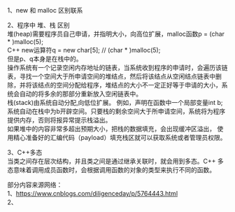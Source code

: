 1、new 和 malloc 区别联系  


2、程序中 堆、栈 区别  
堆(heap)需要程序员自己申请，并指明大小，向高位扩展，malloc函数p = (char * )malloc(5);  
C++ new运算符q = new char[5]; // (char * )malloc(5);  
但是p、q本身是在栈中的。  
操作系统有一个记录空闲内存地址的链表，当系统收到程序的申请时，会遍历该链表，寻找一个空间大于所申请空间的堆结点，然后将该结点从空闲结点链表中删除，并将该结点的空间分配给程序，堆结点的大小不一定正好等于申请的大小，系统会自动的将多余的那部分重新放入空闲链表中。  
栈(stack)由系统自动分配,向低位扩展。 例如，声明在函数中一个局部变量int b; 系统自动在栈中为b开辟空间。只要栈的剩余空间大于所申请空间，系统将为程序提供内存，否则将报异常提示栈溢出。  
如果堆中的内容非常多超出预期大小，把栈的数据填充，会出现缓冲区溢出， 使用精心准备好的汇编代码（payload）填充栈区就可以获取系统或者管理员权限。  
  
3、C++多态  
当类之间存在层次结构，并且类之间是通过继承关联时，就会用到多态。C++ 多态意味着调用成员函数时，会根据调用函数的对象的类型来执行不同的函数。









部分内容来源网络：  
1、https://www.cnblogs.com/diligenceday/p/5764443.html  
2、  
